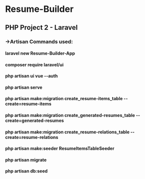 # Resume-Builder
## PHP Project 2 - Laravel


### ->Artisan Commands used:

#### laravel new Resume-Builder-App
#### composer require laravel/ui
#### php artisan ui vue --auth
#### php artisan serve
#### php artisan make:migration create_resume-items_table --create=resume-items
#### php artisan make:migration create_generated-resumes_table --create=generated-resumes
#### php artisan make:migration create_resume-relations_table --create=resume-relations
#### php artisan make:seeder ResumeItemsTableSeeder
#### php artisan migrate
#### php artisan db:seed